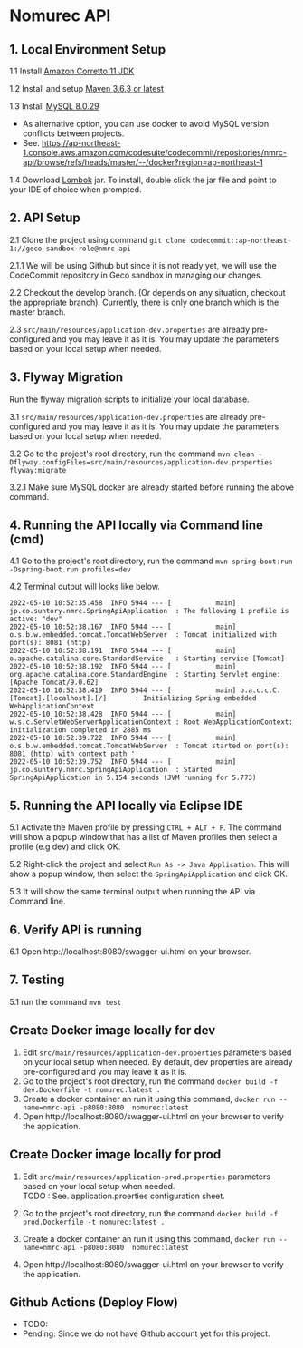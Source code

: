 # Nomurec API


## 1. Local Environment Setup

1.1 Install [Amazon Corretto 11 JDK](https://docs.aws.amazon.com/corretto/latest/corretto-11-ug/downloads-list.html)

1.2 Install and setup [Maven 3.6.3 or latest](https://www.tutorialspoint.com/maven/maven_environment_setup.htm)

1.3 Install [MySQL 8.0.29](https://www.mysql.com/downloads/)

- As alternative option, you can use docker to avoid MySQL version conflicts between projects.
- See. https://ap-northeast-1.console.aws.amazon.com/codesuite/codecommit/repositories/nmrc-api/browse/refs/heads/master/--/docker?region=ap-northeast-1

1.4 Download [Lombok](https://projectlombok.org/download) jar. To install, double click the jar file and point to your IDE of choice when prompted.


## 2. API Setup

2.1 Clone the project using command `git clone codecommit::ap-northeast-1://geco-sandbox-role@nmrc-api`

2.1.1 We will be using Github but since it is not ready yet, we will use the CodeCommit repository in Geco sandbox in managing our changes.

2.2 Checkout the develop branch. (Or depends on any situation, checkout the appropriate branch). Currently, there is only one branch which is the master branch.

2.3 `src/main/resources/application-dev.properties` are already pre-configured and you may leave it as it is. You may update the parameters based on your local setup when needed.


## 3. Flyway Migration

Run the flyway migration scripts to initialize your local database.

3.1 `src/main/resources/application-dev.properties` are already pre-configured and you may leave it as it is. You may update the parameters based on your local setup when needed.

3.2 Go to the project's root directory, run the command `mvn clean -Dflyway.configFiles=src/main/resources/application-dev.properties flyway:migrate`

3.2.1 Make sure MySQL docker are already started before running the above command.

## 4. Running the API locally via Command line (cmd)

4.1 Go to the project's root directory, run the command `mvn spring-boot:run -Dspring-boot.run.profiles=dev`

4.2 Terminal output will looks like below.

```
2022-05-10 10:52:35.458  INFO 5944 --- [           main] jp.co.suntory.nmrc.SpringApiApplication  : The following 1 profile is active: "dev"
2022-05-10 10:52:38.167  INFO 5944 --- [           main] o.s.b.w.embedded.tomcat.TomcatWebServer  : Tomcat initialized with port(s): 8081 (http)
2022-05-10 10:52:38.191  INFO 5944 --- [           main] o.apache.catalina.core.StandardService   : Starting service [Tomcat]
2022-05-10 10:52:38.192  INFO 5944 --- [           main] org.apache.catalina.core.StandardEngine  : Starting Servlet engine: [Apache Tomcat/9.0.62]
2022-05-10 10:52:38.419  INFO 5944 --- [           main] o.a.c.c.C.[Tomcat].[localhost].[/]       : Initializing Spring embedded WebApplicationContext
2022-05-10 10:52:38.428  INFO 5944 --- [           main] w.s.c.ServletWebServerApplicationContext : Root WebApplicationContext: initialization completed in 2885 ms
2022-05-10 10:52:39.722  INFO 5944 --- [           main] o.s.b.w.embedded.tomcat.TomcatWebServer  : Tomcat started on port(s): 8081 (http) with context path ''
2022-05-10 10:52:39.752  INFO 5944 --- [           main] jp.co.suntory.nmrc.SpringApiApplication  : Started SpringApiApplication in 5.154 seconds (JVM running for 5.773)
```

## 5. Running the API locally via Eclipse IDE
5.1 Activate the Maven profile by pressing `CTRL + ALT + P`. The command will show a popup window that has a list of Maven profiles then select a profile (e.g dev) and click OK.

5.2 Right-click the project and select `Run As -> Java Application`. This will show a popup window, then select the `SpringApiApplication` and click OK.

5.3 It will show the same terminal output when running the API via Command line.

## 6. Verify API is running
6.1 Open http://localhost:8080/swagger-ui.html on your browser.

## 7. Testing

5.1 run the command `mvn test`

## Create Docker image locally for dev
1. Edit `src/main/resources/application-dev.properties` parameters based on your local setup when needed. By default, dev properties are already pre-configured and you may leave it as it is.
2. Go to the project's root directory, run the command `docker build -f dev.Dockerfile -t nomurec:latest .`
3. Create a docker container an run it using this command, `docker run --name=nmrc-api -p8080:8080  nomurec:latest`
4. Open http://localhost:8080/swagger-ui.html on your browser to verify the application.

## Create Docker image locally for prod

1. Edit `src/main/resources/application-prod.properties` parameters based on your local setup when needed.<br>
TODO : See. application.proerties configuration sheet.

2. Go to the project's root directory, run the command `docker build -f prod.Dockerfile -t nomurec:latest .`

3. Create a docker container an run it using this command, `docker run --name=nmrc-api -p8080:8080  nomurec:latest`

4. Open http://localhost:8080/swagger-ui.html on your browser to verify the application.



## Github Actions (Deploy Flow)
- TODO: 
- Pending: Since we do not have Github account yet for this project.
